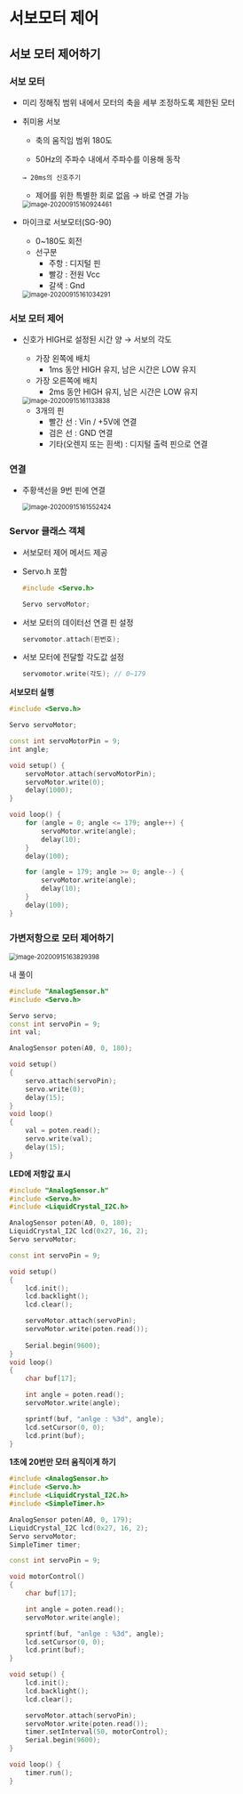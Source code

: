 # 서보모터 제어



## 서보 모터 제어하기

### 서보 모터

-   미리 정해짂 범위 내에서 모터의 축을 세부 조정하도록 제한된 모터

-   취미용 서보

    -   축의 움직임 범위 180도

    -    50Hz의 주파수 내에서 주파수를 이용해 동작

        → 20ms의 신호주기

    -   제어를 위한 특별한 회로 없음 → 바로 연결 가능

    <img src="02.서보모터.assets/image-20200915160924461.png" alt="image-20200915160924461" style="zoom:80%;" />

-   마이크로 서보모터(SG-90)

    -   0~180도 회전
    -   선구분
        -   주항 : 디지털 핀
        -   빨강 : 전원 Vcc
        -   갈색 : Gnd

    <img src="02.서보모터.assets/image-20200915161034291.png" alt="image-20200915161034291" style="zoom:80%;" />

  

### 서보 모터 제어

-   신호가 HIGH로 설정된 시간 양 → 서보의 각도

    -   가장 왼쪽에 배치
        -   1ms 동안 HIGH 유지, 남은 시간은 LOW 유지
    -   가장 오른쪽에 배치
        -   2ms 동안 HIGH 유지, 남은 시간은 LOW 유지

    <img src="02.서보모터.assets/image-20200915161133838.png" alt="image-20200915161133838" style="zoom:80%;" />

    -   3개의 핀
        -   빨간 선 : Vin / +5V에 연결
        -   검은 선 : GND 연결
        -   기타(오렌지 또는 흰색) : 디지털 출력 핀으로 연결

  

### 연결

-   주황색선을 9번 핀에 연결

    <img src="02.서보모터.assets/image-20200915161552424.png" alt="image-20200915161552424" style="zoom:80%;" />

  

### Servor 클래스 객체

-   서보모터 제어 메서드 제공

-   Servo.h 포함

    ```c++
    #include <Servo.h>
    
    Servo servoMotor;
    ```

-   서보 모터의 데이터선 연결 핀 설정

    ```c++
    servomotor.attach(핀번호);
    ```

-   서보 모터에 전달할 각도값 설정

    ```c++
    servomotor.write(각도); // 0~179
    ```

  

**서보모터 실행**

```c++
#include <Servo.h>

Servo servoMotor;

const int servoMotorPin = 9;
int angle;

void setup() {
    servoMotor.attach(servoMotorPin);
    servoMotor.write(0);
    delay(1000);
}

void loop() {
    for (angle = 0; angle <= 179; angle++) {
        servoMotor.write(angle);
        delay(10);
    }
    delay(100);

    for (angle = 179; angle >= 0; angle--) {
        servoMotor.write(angle);
        delay(10);
    }
    delay(100);
}
```

  

### 가변저항으로 모터 제어하기

<img src="02.서보모터.assets/image-20200915163829398.png" alt="image-20200915163829398" style="zoom:80%;" />

내 풀이

```c++
#include "AnalogSensor.h"
#include <Servo.h>

Servo servo;
const int servoPin = 9;
int val;

AnalogSensor poten(A0, 0, 180);

void setup()
{
    servo.attach(servoPin);
    servo.write(0);
    delay(15);
}
void loop()
{
    val = poten.read();
    servo.write(val);
    delay(15);
}
```

  

**LED에 저항값 표시**

```c++
#include "AnalogSensor.h"
#include <Servo.h>
#include <LiquidCrystal_I2C.h>

AnalogSensor poten(A0, 0, 180);
LiquidCrystal_I2C lcd(0x27, 16, 2);
Servo servoMotor;

const int servoPin = 9;

void setup()
{   
    lcd.init();
    lcd.backlight();
    lcd.clear();

    servoMotor.attach(servoPin);
    servoMotor.write(poten.read());
    
    Serial.begin(9600);
}
void loop()
{   
    char buf[17];

    int angle = poten.read();
    servoMotor.write(angle);

    sprintf(buf, "anlge : %3d", angle);
    lcd.setCursor(0, 0);
    lcd.print(buf);
}
```

  

**1초에 20번만 모터 움직이게 하기**

```c++
#include <AnalogSensor.h>
#include <Servo.h>
#include <LiquidCrystal_I2C.h>
#include <SimpleTimer.h>

AnalogSensor poten(A0, 0, 179);
LiquidCrystal_I2C lcd(0x27, 16, 2);
Servo servoMotor;
SimpleTimer timer;

const int servoPin = 9;

void motorControl()
{   
    char buf[17];

    int angle = poten.read();
    servoMotor.write(angle);

    sprintf(buf, "anlge : %3d", angle);
    lcd.setCursor(0, 0);
    lcd.print(buf);
}

void setup() {   
    lcd.init();
    lcd.backlight();
    lcd.clear();

    servoMotor.attach(servoPin);
    servoMotor.write(poten.read());
    timer.setInterval(50, motorControl);
    Serial.begin(9600);
}

void loop() {
    timer.run();
}
```



